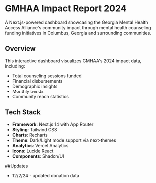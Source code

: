 # GMHAA Impact Report 2024

A Next.js-powered dashboard showcasing the Georgia Mental Health Access Alliance's community impact through mental health counseling funding initiatives in Columbus, Georgia and surrounding communities.

## Overview

This interactive dashboard visualizes GMHAA's 2024 impact data, including:
- Total counseling sessions funded
- Financial disbursements
- Demographic insights
- Monthly trends
- Community reach statistics

## Tech Stack

- **Framework**: Next.js 14 with App Router
- **Styling**: Tailwind CSS
- **Charts**: Recharts
- **Theme**: Dark/Light mode support via next-themes
- **Analytics**: Vercel Analytics
- **Icons**: Lucide React
- **Components**: Shadcn/UI

##Updates

- 12/2/24 - updated donation data